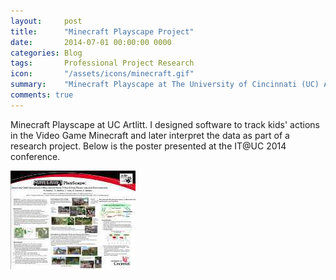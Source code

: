 ```yaml
---
layout:     post
title:      "Minecraft Playscape Project"
date:       2014-07-01 00:00:00 0000
categories: Blog
tags:       Professional Project Research
icon:       "/assets/icons/minecraft.gif"
summary: 	"Minecraft Playscape at The University of Cincinnati (UC) Arlitt. I designed software to track kids' actions in the Video Game Minecraft and later interpret the data as part of a research project. This project was later presented at the 2014 IT@UC conference."
comments: true
---
```


Minecraft Playscape at UC Artlitt. I designed software to track kids' actions in the Video Game Minecraft and later interpret the data as part of a research project. Below is the poster presented at the IT@UC 2014 conference.

[![Poster Presented at IT@UC 2014 Conference](/assets/projects/playscape/playscape.jpg)](https://drive.google.com/file/d/0B0gCZqueOMVIWnMzUmtxQXB2dGs)
